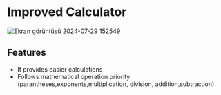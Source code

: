 # Improved Calculator

![Ekran görüntüsü 2024-07-29 152549](https://github.com/user-attachments/assets/180488da-ca4d-4938-89c1-33965873b73b)

## Features

- It provides easier calculations
- Follows mathematical operation priority (parantheses,exponents,multiplication, division, addition,subtraction)

